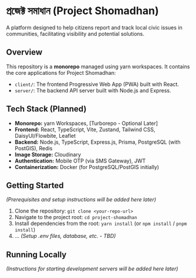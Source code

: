 <!-- @format -->

# প্রজেক্ট সমাধান (Project Shomadhan)

A platform designed to help citizens report and track local civic issues in communities, facilitating visibility and potential solutions.

## Overview

This repository is a **monorepo** managed using yarn workspaces. It contains the core applications for Project Shomadhan:

- `client/`: The frontend Progressive Web App (PWA) built with React.
- `server/`: The backend API server built with Node.js and Express.

## Tech Stack (Planned)

- **Monorepo:** yarn Workspaces, [Turborepo - Optional Later]
- **Frontend:** React, TypeScript, Vite, Zustand, Tailwind CSS, DaisyUI/Flowbite, Leaflet
- **Backend:** Node.js, TypeScript, Express.js, Prisma, PostgreSQL (with PostGIS), Redis
- **Image Storage:** Cloudinary
- **Authentication:** Mobile OTP (via SMS Gateway), JWT
- **Containerization:** Docker (for PostgreSQL/PostGIS initially)

## Getting Started

_(Prerequisites and setup instructions will be added here later)_

1.  Clone the repository: `git clone <your-repo-url>`
2.  Navigate to the project root: `cd project-shomadhan`
3.  Install dependencies from the root: `yarn install` (or `npm install` / `pnpm install`)
4.  ... _(Setup .env files, database, etc. - TBD)_

## Running Locally

_(Instructions for starting development servers will be added here later)_
